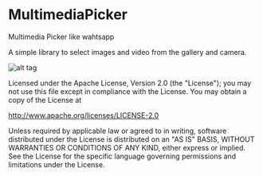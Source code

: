 # MultimediaPicker
Multimedia Picker like wahtsapp

A simple library to select images and video from the gallery and camera.

![alt tag](http://i.imgur.com/f3BDH8u.jpg)

Licensed under the Apache License, Version 2.0 (the "License"); you may not use this file except in compliance with the License. You may obtain a copy of the License at

http://www.apache.org/licenses/LICENSE-2.0

Unless required by applicable law or agreed to in writing, software distributed under the License is distributed on an "AS IS" BASIS, WITHOUT WARRANTIES OR CONDITIONS OF ANY KIND, either express or implied. See the License for the specific language governing permissions and limitations under the License.
